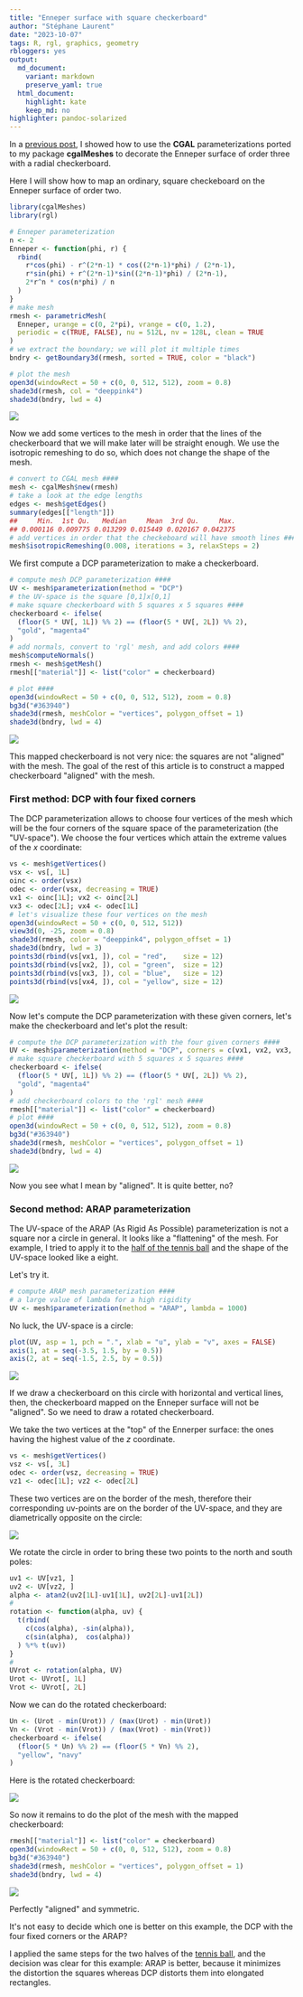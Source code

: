 ```yaml
---
title: "Enneper surface with square checkerboard"
author: "Stéphane Laurent"
date: "2023-10-07"
tags: R, rgl, graphics, geometry
rbloggers: yes
output:
  md_document:
    variant: markdown
    preserve_yaml: true
  html_document:
    highlight: kate
    keep_md: no
highlighter: pandoc-solarized
---
```


In a [previous
post](https://laustep.github.io/stlahblog/posts/Enneper-checkerboard.html),
I showed how to use the **CGAL** parameterizations ported to my package
**cgalMeshes** to decorate the Enneper surface of order three with a
radial checkerboard.

Here I will show how to map an ordinary, square checkeboard on the
Enneper surface of order two.

``` r
library(cgalMeshes)
library(rgl)

# Enneper parameterization
n <- 2
Enneper <- function(phi, r) {
  rbind(
    r*cos(phi) - r^(2*n-1) * cos((2*n-1)*phi) / (2*n-1),
    r*sin(phi) + r^(2*n-1)*sin((2*n-1)*phi) / (2*n-1),
    2*r^n * cos(n*phi) / n
  )
}
# make mesh
rmesh <- parametricMesh(
  Enneper, urange = c(0, 2*pi), vrange = c(0, 1.2),
  periodic = c(TRUE, FALSE), nu = 512L, nv = 128L, clean = TRUE
)
# we extract the boundary; we will plot it multiple times
bndry <- getBoundary3d(rmesh, sorted = TRUE, color = "black")
```

``` r
# plot the mesh
open3d(windowRect = 50 + c(0, 0, 512, 512), zoom = 0.8)
shade3d(rmesh, col = "deeppink4")
shade3d(bndry, lwd = 4)
```

![](./figures/EnneperOrderTwo.png)

Now we add some vertices to the mesh in order that the lines of the
checkerboard that we will make later will be straight enough. We use the
isotropic remeshing to do so, which does not change the shape of the
mesh.

``` r
# convert to CGAL mesh ####
mesh <- cgalMesh$new(rmesh)
# take a look at the edge lengths
edges <- mesh$getEdges()
summary(edges[["length"]])
##     Min.  1st Qu.   Median     Mean  3rd Qu.     Max. 
## 0.000116 0.009775 0.013299 0.015449 0.020167 0.042375
# add vertices in order that the checkeboard will have smooth lines ####
mesh$isotropicRemeshing(0.008, iterations = 3, relaxSteps = 2)
```

We first compute a DCP parameterization to make a checkerboard.

``` r
# compute mesh DCP parameterization ####
UV <- mesh$parameterization(method = "DCP")
# the UV-space is the square [0,1]x[0,1]
# make square checkerboard with 5 squares x 5 squares ####
checkerboard <- ifelse(
  (floor(5 * UV[, 1L]) %% 2) == (floor(5 * UV[, 2L]) %% 2), 
  "gold", "magenta4"
)
# add normals, convert to 'rgl' mesh, and add colors ####
mesh$computeNormals()
rmesh <- mesh$getMesh()
rmesh[["material"]] <- list("color" = checkerboard)
```

``` r
# plot ####
open3d(windowRect = 50 + c(0, 0, 512, 512), zoom = 0.8)
bg3d("#363940")
shade3d(rmesh, meshColor = "vertices", polygon_offset = 1)
shade3d(bndry, lwd = 4)
```

![](./figures/EnneperCheckerboard_NoCorners.png)

This mapped checkerboard is not very nice: the squares are not "aligned"
with the mesh. The goal of the rest of this article is to construct a
mapped checkerboard "aligned" with the mesh.

### First method: DCP with four fixed corners

The DCP parameterization allows to choose four vertices of the mesh
which will be the four corners of the square space of the
parameterization (the "UV-space"). We choose the four vertices which
attain the extreme values of the $x$ coordinate:

``` r
vs <- mesh$getVertices()
vsx <- vs[, 1L]
oinc <- order(vsx)
odec <- order(vsx, decreasing = TRUE)
vx1 <- oinc[1L]; vx2 <- oinc[2L]
vx3 <- odec[2L]; vx4 <- odec[1L]
# let's visualize these four vertices on the mesh
open3d(windowRect = 50 + c(0, 0, 512, 512))
view3d(0, -25, zoom = 0.8)
shade3d(rmesh, color = "deeppink4", polygon_offset = 1)
shade3d(bndry, lwd = 3)
points3d(rbind(vs[vx1, ]), col = "red",    size = 12)
points3d(rbind(vs[vx2, ]), col = "green",  size = 12)
points3d(rbind(vs[vx3, ]), col = "blue",   size = 12)
points3d(rbind(vs[vx4, ]), col = "yellow", size = 12)
```

![](./figures/Enneper_fourCorners.png)

Now let's compute the DCP parameterization with these given corners,
let's make the checkerboard and let's plot the result:

``` r
# compute the DCP parameterization with the four given corners ####
UV <- mesh$parameterization(method = "DCP", corners = c(vx1, vx2, vx3, vx4))
# make square checkerboard with 5 squares x 5 squares ####
checkerboard <- ifelse(
  (floor(5 * UV[, 1L]) %% 2) == (floor(5 * UV[, 2L]) %% 2), 
  "gold", "magenta4"
)
# add checkerboard colors to the 'rgl' mesh ####
rmesh[["material"]] <- list("color" = checkerboard)
# plot ####
open3d(windowRect = 50 + c(0, 0, 512, 512), zoom = 0.8)
bg3d("#363940")
shade3d(rmesh, meshColor = "vertices", polygon_offset = 1)
shade3d(bndry, lwd = 4)
```

![](./figures/EnneperCheckerboard_FourCorners.gif)

Now you see what I mean by "aligned". It is quite better, no?

### Second method: ARAP parameterization

The UV-space of the ARAP (As Rigid As Possible) parameterization is not
a square nor a circle in general. It looks like a "flattening" of the
mesh. For example, I tried to apply it to the [half of the tennis
ball](https://laustep.github.io/stlahblog/posts/TennisBall.html) and the
shape of the UV-space looked like a eight.

Let's try it.

``` r
# compute ARAP mesh parameterization ####
# a large value of lambda for a high rigidity
UV <- mesh$parameterization(method = "ARAP", lambda = 1000)
```

No luck, the UV-space is a circle:

``` r
plot(UV, asp = 1, pch = ".", xlab = "u", ylab = "v", axes = FALSE)
axis(1, at = seq(-3.5, 1.5, by = 0.5))
axis(2, at = seq(-1.5, 2.5, by = 0.5))
```

![](./figures/EnneperARAP_UVspace.png)

If we draw a checkerboard on this circle with horizontal and vertical
lines, then, the checkerboard mapped on the Enneper surface will not be
"aligned". So we need to draw a rotated checkerboard.

We take the two vertices at the "top" of the Ennerper surface: the ones
having the highest value of the $z$ coordinate.

``` r
vs <- mesh$getVertices()
vsz <- vs[, 3L]
odec <- order(vsz, decreasing = TRUE)
vz1 <- odec[1L]; vz2 <- odec[2L]
```

These two vertices are on the border of the mesh, therefore their
corresponding uv-points are on the border of the UV-space, and they are
diametrically opposite on the circle:

![](./figures/EnneperARAP_UVspaceWithTheTwoExtremeZPoints.png)

We rotate the circle in order to bring these two points to the north and
south poles:

``` r
uv1 <- UV[vz1, ]
uv2 <- UV[vz2, ]
alpha <- atan2(uv2[1L]-uv1[1L], uv2[2L]-uv1[2L])
#
rotation <- function(alpha, uv) {
  t(rbind(
    c(cos(alpha), -sin(alpha)),
    c(sin(alpha),  cos(alpha))
  ) %*% t(uv))
}
#
UVrot <- rotation(alpha, UV)
Urot <- UVrot[, 1L]
Vrot <- UVrot[, 2L]
```

Now we can do the rotated checkerboard:

``` r
Un <- (Urot - min(Urot)) / (max(Urot) - min(Urot))
Vn <- (Vrot - min(Vrot)) / (max(Vrot) - min(Vrot))
checkerboard <- ifelse( 
  (floor(5 * Un) %% 2) == (floor(5 * Vn) %% 2), 
  "yellow", "navy"
)
```

Here is the rotated checkerboard:

![](./figures/Enneper_UVcheckerboard_ARAP.png)

So now it remains to do the plot of the mesh with the mapped
checkerboard:

``` r
rmesh[["material"]] <- list("color" = checkerboard)
open3d(windowRect = 50 + c(0, 0, 512, 512), zoom = 0.8)
bg3d("#363940")
shade3d(rmesh, meshColor = "vertices", polygon_offset = 1)
shade3d(bndry, lwd = 4)
```

![](./figures/EnneperCheckerboard_ARAP.gif)

Perfectly "aligned" and symmetric.

It's not easy to decide which one is better on this example, the DCP
with the four fixed corners or the ARAP?

I applied the same steps for the two halves of the [tennis
ball](https://laustep.github.io/stlahblog/posts/TennisBall.html), and
the decision was clear for this example: ARAP is better, because it
minimizes the distortion the squares whereas DCP distorts them into
elongated rectangles.
